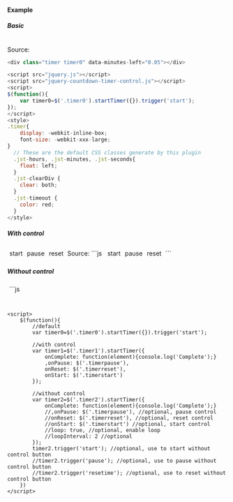 <script src="jquery.js"></script>
<script src="jquery-countdown-timer-control.js"></script>

<style>
.timer{
	display: -webkit-inline-box;
    font-size: -webkit-xxx-large;
}
#controls{
    display: -webkit-inline-box;
}
#controls > div{
	margin:5px;
}
.jst-timeout{
color:red
}
</style>
#### Example

##### Basic
<div class="timer timer0" data-minutes-left="0.05"></div>

Source:
```js
<div class="timer timer0" data-minutes-left="0.05"></div>

<script src="jquery.js"></script>
<script src="jquery-countdown-timer-control.js"></script>
<script>
$(function(){
	var timer0=$('.timer0').startTimer({}).trigger('start');
});
</script>
<style>
.timer{
	display: -webkit-inline-box;
    font-size: -webkit-xxx-large;
}
  // These are the default CSS classes generate by this plugin
  .jst-hours, .jst-minutes, .jst-seconds{
    float: left;
  }
  .jst-clearDiv {
    clear: both;
  }
  .jst-timeout {
    color: red;
  }
</style>
```

##### With control
<div class="timer timer1" data-minutes-left="0.1"></div>
<br>
<div id="controls">
<div class="timerstart">start</div>
<div class="timerpause">pause</div>
<div class="timerreset">reset</div>
</div>
Source:
```js
<div class="timer timer1" data-minutes-left="0.1"></div>

<div id="controls">
<div class="timerstart">start</div>
<div class="timerpause">pause</div>
<div class="timerreset">reset</div>
</div>
<script>
$(function(){
	var timer1=$('.timer1').startTimer({
		onComplete: function(element){console.log('Complete');}
		,onPause: $('.timerpause'),
		onReset: $('.timerreset'),
		onStart: $('.timerstart')
	})	
});
</script>
```

##### Without control
<div class="timer timer2" data-minutes-left="0.2"></div>
```js
<div class="timer timer2" data-minutes-left="0.2"></div>

<script>
$(function(){
		var timer2=$('.timer2').startTimer({
			onComplete: function(element){console.log('Complete');}
			//,onPause: $('.timerpause'), //optional, pause control
			//onReset: $('.timerreset'), //optional, reset control
			//onStart: $('.timerstart') //optional, start control
			//loop: true, //optional, enable loop
			//loopInterval: 2 //optional
		});
		timer2.trigger('start'); //optional, use to start without control button
		//timer2.trigger('pause'); //optional, use to pause without control button
		//timer2.trigger('resetime'); //optional, use to reset without control button
});
</script>

```


<script>
    $(function(){
		//default
		var timer0=$('.timer0').startTimer({}).trigger('start');
	
		//with control
		var timer1=$('.timer1').startTimer({
			onComplete: function(element){console.log('Complete');}
			,onPause: $('.timerpause'),
			onReset: $('.timerreset'),
			onStart: $('.timerstart')
		});
		
		//without control
		var timer2=$('.timer2').startTimer({
			onComplete: function(element){console.log('Complete');}
			//,onPause: $('.timerpause'), //optional, pause control
			//onReset: $('.timerreset'), //optional, reset control
			//onStart: $('.timerstart') //optional, start control
			//loop: true, //optional, enable loop
			//loopInterval: 2 //optional
		});
		timer2.trigger('start'); //optional, use to start without control button
		//timer2.trigger('pause'); //optional, use to pause without control button
		//timer2.trigger('resetime'); //optional, use to reset without control button
	})
</script>
